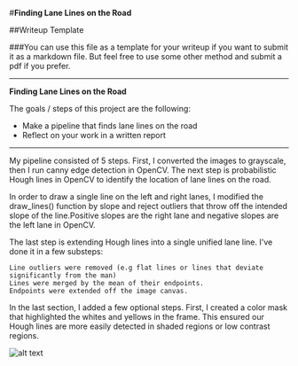 #**Finding Lane Lines on the Road** 

##Writeup Template

###You can use this file as a template for your writeup if you want to submit it as a markdown file. But feel free to use some other method and submit a pdf if you prefer.

---

**Finding Lane Lines on the Road**

The goals / steps of this project are the following:
* Make a pipeline that finds lane lines on the road
* Reflect on your work in a written report


[//]: # (Image References)

[image1]: ./examples/grayscale.jpg "Grayscale"

---

My pipeline consisted of 5 steps. First, I converted the images to grayscale, then I run canny edge detection in OpenCV. The next step is probabilistic Hough lines in OpenCV to identify the location of lane lines on the road. 

In order to draw a single line on the left and right lanes, I modified the draw_lines() function by slope and reject outliers that throw off the intended slope of the line.Positive slopes are the right lane and negative slopes are the left lane in OpenCV. 

The last step is extending Hough lines into a single unified lane line. I've done it in a few substeps: 

    Line outliers were removed (e.g flat lines or lines that deviate significantly from the man)
    Lines were merged by the mean of their endpoints. 
    Endpoints were extended off the image canvas. 

In the last section, I added a few optional steps. First, I created a color mask that highlighted the whites and yellows in the frame. This  ensured our Hough lines are more easily detected in shaded regions or low contrast regions. 

![alt text][image1]


